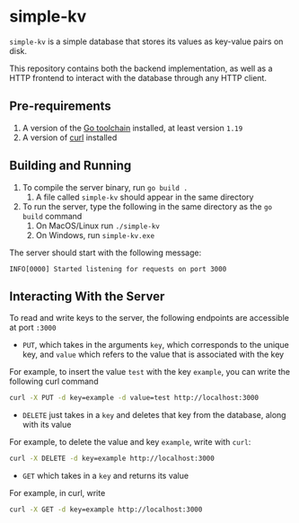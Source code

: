 # simple-kv

`simple-kv` is a simple database that stores its values as key-value pairs on disk.

This repository contains both the backend implementation, as well as a HTTP 
frontend to interact with the database through any HTTP client.

## Pre-requirements

1. A version of the [Go toolchain](https://go.dev/dl/) installed, at least version `1.19`
2. A version of [curl](https://curl.se/) installed

## Building and Running

1. To compile the server binary, run `go build .`
    1. A file called `simple-kv` should appear in the same directory
2. To run the server, type the following in the same directory as the `go build` command
    1. On MacOS/Linux run `./simple-kv`
    2. On Windows, run `simple-kv.exe`

The server should start with the following message:
```
INFO[0000] Started listening for requests on port 3000
```

## Interacting With the Server

To read and write keys to the server, the following endpoints are accessible at port `:3000`

* `PUT`, which takes in the arguments `key`, which corresponds to the unique key, and `value` which refers to the value that is associated with the key

For example, to insert the value `test` with the key `example`, you can write the following curl command

```bash
curl -X PUT -d key=example -d value=test http://localhost:3000
```

* `DELETE` just takes in a `key` and deletes that key from the database, along with its value

For example, to delete the value and key `example`, write with `curl`:

```bash
curl -X DELETE -d key=example http://localhost:3000
```

* `GET` which takes in a `key` and returns its value

For example, in curl, write

```bash
curl -X GET -d key=example http://localhost:3000
```
